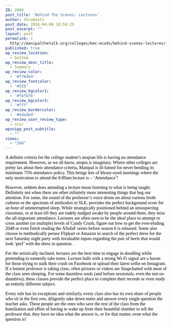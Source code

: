 ```yaml
---
ID: 2006
post_title: 'Behind The Scenes: Lectures'
author: Shrabasti
post_date: 2016-04-09 18:59:25
post_excerpt: ""
layout: post
permalink: >
  http://manipalthetalk.org/colleges/kmc-mcods/behind-scenes-lectures/
published: true
wp_review_location:
  - bottom
wp_review_desc_title:
  - Summary
wp_review_color:
  - '#ff6464'
wp_review_fontcolor:
  - '#555'
wp_review_bgcolor1:
  - '#fbfbfb'
wp_review_bgcolor2:
  - '#fff'
wp_review_bordercolor:
  - '#ededed'
wp_review_user_review_type:
  - star
wpsnipp_post_subtitle:
  - ""
views:
  - "204"
---
```

<span style="color: #000000; font-family: Calibri;">A definite criteria for the college student’s utopian life is having no attendance requirement. However, as we all know, utopia is imaginary. </span><span style="color: #000000; font-family: Calibri;">Where other colleges are pretty lax about their attendance criteria, Manipal is ill-famed for never bending its minimum 75% attendance policy. This brings lots of bleary-eyed mornings where the only motivation to attend the 8.00am lecture is – ‘Attendance’!</span>

<span style="color: #000000; font-family: Calibri;">However, seldom does attending a lecture mean listening to what is being taught. Definitely not when there are other infinitely more interesting things that beg our attention. For some, the sound of the professor’s voice drone on about various broth cultures or the spectrum of antibodies in SLE, provides the perfect background score for an hour of uninterrupted sleep. While strategically positioned behind an unsuspecting classmate, or at least till they are rudely nudged awake by people around them, they miss the all-important attendance. Lectures are often seen to be the ideal place to attempt to cross another (or multiple) levels of Candy Crush, figure out how to get the ever-eluding 2048 or even finish reading the ASoIaF series before season 6 is released. Some also choose to methodically peruse Flipkart or Amazon in search of the perfect dress for the next Saturday night party with invaluable inputs regarding the pair of heels that would look ‘perf’ with the dress in question.</span>

<span style="color: #000000; font-family: Calibri;">For the artistically inclined, lectures are the best time to engage in doodling while pretending to earnestly take notes. Lecture halls with a strong Wi-Fi signal are a haven for those trying to stalk their crush on Facebook or upload their latest selfie on Instagram. If a lenient professor is taking class, often pictures or videos are Snapchatted with most of the class seen sleeping. For some dauntless souls (and before sessionals, even the not-so-dauntless), these classes provide the perfect place to complete their records or even study an entirely different subject.</span>

<span style="color: #000000; font-family: Calibri;">Every rule has its exceptions and similarly, every class also has its own share of people who sit in the first row, diligently take down notes and answer every single question the teacher asks. These people are the ones who save the rest of the class from the humiliation and effort of having to wake up from their beautiful slumber to tell the professor that, they have no idea what the answer is, or for that matter, even what the question is!</span>

&nbsp;
